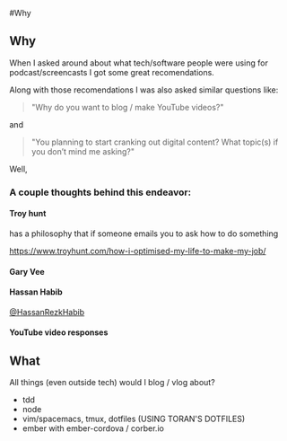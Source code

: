 #Why 

## Why 
When I asked around about what tech/software people were using for podcast/screencasts I got some great recomendations.

Along with those recomendations I was also asked similar questions like:
>"Why do you want to blog / make YouTube videos?"

and 

>"You planning to start cranking out digital content? What topic(s) if you don’t mind me asking?"

Well, 


### A couple thoughts behind this endeavor:
#### Troy hunt 
has a philosophy that if someone emails you to ask how to do something 

https://www.troyhunt.com/how-i-optimised-my-life-to-make-my-job/

#### Gary Vee

#### Hassan Habib 
[<i class="fa fa-twitter" aria-hidden="true"></i>@HassanRezkHabib](https://twitter.com/HassanRezkHabib)

####  YouTube video responses

## What
All things (even outside tech) would I blog / vlog about?
- tdd
- node
- vim/spacemacs, tmux, dotfiles (USING TORAN'S DOTFILES)
- ember with ember-cordova / corber.io

